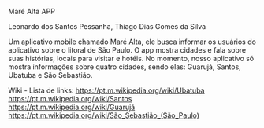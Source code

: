 Maré Alta APP

Leonardo dos Santos Pessanha, Thiago Dias Gomes da Silva

Um aplicativo mobile chamado Maré Alta, ele busca informar os usuários do aplicativo sobre o litoral de São Paulo. O app mostra cidades e fala sobre suas histórias, locais para visitar e hotéis. No momento, nosso aplicativo só mostra informações sobre quatro cidades, sendo elas: Guarujá, Santos, Ubatuba e São Sebastião.

Wiki - Lista de links:
  https://pt.m.wikipedia.org/wiki/Ubatuba
  https://pt.m.wikipedia.org/wiki/Santos
  https://pt.m.wikipedia.org/wiki/Guarujá
  https://pt.m.wikipedia.org/wiki/São_Sebastião_(São_Paulo)

